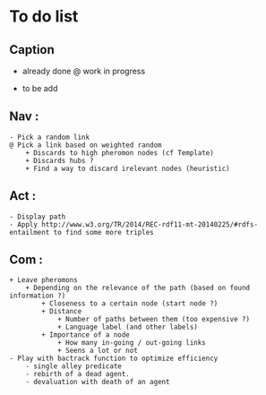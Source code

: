 # To do list

## Caption

- already done
@ work in progress
+ to be add

## Nav :
	- Pick a random link
	@ Pick a link based on weighted random
		+ Discards to high pheromon nodes (cf Template)
		+ Discards hubs ?
		+ Find a way to discard irelevant nodes (heuristic)

## Act :
	- Display path
	- Apply http://www.w3.org/TR/2014/REC-rdf11-mt-20140225/#rdfs-entailment to find some more triples

## Com :
	+ Leave pheromons
		+ Depending on the relevance of the path (based on found information ?)
			+ Closeness to a certain node (start node ?)
	  		+ Distance
				+ Number of paths between them (too expensive ?)
				+ Language label (and other labels)
			+ Importance of a node
				+ How many in-going / out-going links
				+ Seens a lot or not
	- Play with bactrack function to optimize efficiency
		- single alley predicate
		- rebirth of a dead agent.
		- devaluation with death of an agent
